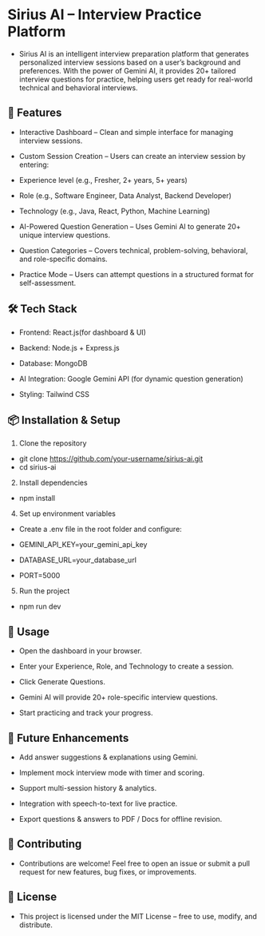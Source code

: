 # Sirius AI – Interview Practice Platform

- Sirius AI is an intelligent interview preparation platform that generates personalized interview sessions based on a user’s background and preferences. With the power of Gemini AI, it provides 20+ tailored interview questions for practice, helping users get ready for real-world technical and behavioral interviews.

## 🚀 Features

- Interactive Dashboard – Clean and simple interface for managing interview sessions.

- Custom Session Creation – Users can create an interview session by entering:

- Experience level (e.g., Fresher, 2+ years, 5+ years)

- Role (e.g., Software Engineer, Data Analyst, Backend Developer)

- Technology (e.g., Java, React, Python, Machine Learning)

- AI-Powered Question Generation – Uses Gemini AI to generate 20+ unique interview questions.

- Question Categories – Covers technical, problem-solving, behavioral, and role-specific domains.

- Practice Mode – Users can attempt questions in a structured format for self-assessment.

## 🛠️ Tech Stack

- Frontend: React.js(for dashboard & UI)

- Backend: Node.js + Express.js

- Database: MongoDB

- AI Integration: Google Gemini API (for dynamic question generation)

- Styling: Tailwind CSS 

## 📦 Installation & Setup

1. Clone the repository

- git clone https://github.com/your-username/sirius-ai.git
- cd sirius-ai


2. Install dependencies

- npm install


4. Set up environment variables
- Create a .env file in the root folder and configure:

- GEMINI_API_KEY=your_gemini_api_key
- DATABASE_URL=your_database_url
- PORT=5000


5. Run the project

- npm run dev

## 📖 Usage

- Open the dashboard in your browser.

- Enter your Experience, Role, and Technology to create a session.

- Click Generate Questions.

- Gemini AI will provide 20+ role-specific interview questions.

- Start practicing and track your progress.

## 🔮 Future Enhancements

- Add answer suggestions & explanations using Gemini.

- Implement mock interview mode with timer and scoring.

- Support multi-session history & analytics.

- Integration with speech-to-text for live practice.

- Export questions & answers to PDF / Docs for offline revision.

## 🤝 Contributing

- Contributions are welcome! Feel free to open an issue or submit a pull request for new features, bug fixes, or improvements.

## 📜 License


- This project is licensed under the MIT License – free to use, modify, and distribute.

